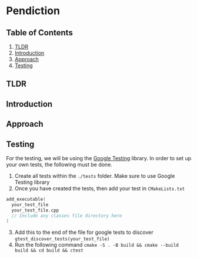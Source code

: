 # Pendiction

## Table of Contents
1. [TLDR](#tldr)
2. [Introduction](#introduction)
3. [Approach](#approach)
4. [Testing](#testing)

## TLDR

## Introduction

## Approach

## Testing
For the testing, we will be using the [Google Testing](https://google.github.io/googletest/) library. In order to set up your own tests, the following must be done. 

1. Create all tests within the `./tests` folder. Make sure to use Google Testing library
2. Once you have created the tests, then add your test in `CMakeLists.txt`
```cpp
add_executable(
  your_test_file
  your_test_file.cpp
  // Include any classes file directory here
)
```
3. Add this to the end of the file for google tests to discover `gtest_discover_tests(your_test_file)`
4. Run the following command `cmake -S . -B build && cmake --build build && cd build && ctest`
